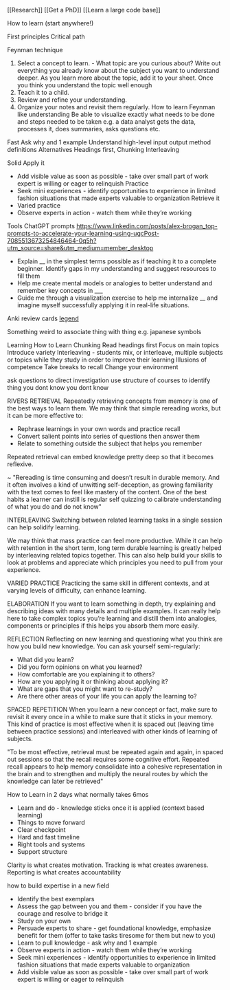 [[Research]]
[[Get a PhD]]
[[Learn a large code base]]

How to learn (start anywhere!)

First principles
Critical path

Feynman technique
1. Select a concept to learn. - What topic are you curious about? Write out everything you already know about the subject you want to understand deeper. As you learn more about the topic, add it to your sheet. Once you think you understand the topic well enough
2. Teach it to a child.
3. Review and refine your understanding.
4. Organize your notes and revisit them regularly.
How to learn
Feynman like understanding
Be able to visualize exactly what needs to be done and steps needed to be taken e.g. a data analyst gets the data, processes it, does summaries, asks questions etc.

Fast
Ask why and 1 example
Understand high-level input output method definitions
Alternatives
Headings first, Chunking
Interleaving

Solid
Apply it
- Add visible value as soon as possible - take over small part of work expert is willing or eager to relinquish
Practice
- Seek mini experiences - identify opportunities to experience in limited fashion situations that made experts valuable to organization
Retrieve it
- Varied practice
- Observe experts in action - watch them while they’re working

Tools
ChatGPT prompts
https://www.linkedin.com/posts/alex-brogan_top-prompts-to-accelerate-your-learning-using-ugcPost-7085513673254846464-0q5h?utm_source=share&utm_medium=member_desktop
* Explain __ in the simplest terms possible as if teaching it to a complete beginner. Identify gaps in my understanding and suggest resources to fill them
* Help me create mental models or analogies to better understand and remember key concepts in ___
* Guide me through a visualization exercise to help me internalize __ and imagine myself successfully applying it in real-life situations.

Anki review cards [legend](https://docs.ankiweb.net/studying.html#review-cards)

Something weird to associate thing with thing e.g. japanese symbols

Learning How to Learn
Chunking
Read headings first
Focus on main topics
Introduce variety
Interleaving - students mix, or interleave, multiple subjects or topics while they study in order to improve their learning
Illusions of competence
Take breaks to recall
Change your environment

ask questions to direct investigation
use structure of courses to identify thing you dont know you dont know

RIVERS
RETRIEVAL
Repeatedly retrieving concepts from memory is one of the best ways to learn them. We may think that simple rereading works, but it can be more effective to:
 
- Rephrase learnings in your own words and practice recall
- Convert salient points into series of questions then answer them
- Relate to something outside the subject that helps you remember
 
Repeated retrieval can embed knowledge pretty deep so that it becomes reflexive.
 
~ "Rereading is time consuming and doesn’t result in durable memory. And it often involves a kind of unwitting self-deception, as growing familiarity with the text comes to feel like mastery of the content. One of the best habits a learner can instill is regular self quizzing to calibrate understanding of what you do and do not know"
 
INTERLEAVING
Switching between related learning tasks in a single session can help solidify learning.
 
We may think that mass practice can feel more productive. While it can help with retention in the short term, long term durable learning is greatly helped by interleaving related topics together. This can also help build your skills to look at problems and appreciate which principles you need to pull from your experience.
 
VARIED PRACTICE
Practicing the same skill in different contexts, and at varying levels of difficulty, can enhance learning. 
 
ELABORATION
If you want to learn something in depth, try explaining and describing ideas with many details and multiple examples. It can really help here to take complex topics you’re learning and distill them into analogies, components or principles if this helps you absorb them more easily. 
 
REFLECTION
Reflecting on new learning and questioning what you think are how you build new knowledge. You can ask yourself semi-regularly:
 
- What did you learn?
- Did you form opinions on what you learned?
- How comfortable are you explaining it to others?
- How are you applying it or thinking about applying it?
- What are gaps that you might want to re-study?
- Are there other areas of your life you can apply the learning to?
 
SPACED REPETITION
When you learn a new concept or fact, make sure to revisit it every once in a while to make sure that it sticks in your memory. This kind of practice is most effective when it is spaced out (leaving time between practice sessions) and interleaved with other kinds of learning of subjects.
 
"To be most effective, retrieval must be repeated again and again, in spaced out sessions so that the recall requires some cognitive effort. Repeated recall appears to help memory consolidate into a cohesive representation in the brain and to strengthen and multiply the neural routes by which the knowledge can later be retrieved"


How to Learn in 2 days what normally takes 6mos

- Learn and do - knowledge sticks once it is applied (context based learning)
- Things to move forward
- Clear checkpoint
- Hard and fast timeline
- Right tools and systems
- Support structure

Clarity is what creates motivation.
Tracking is what creates awareness.
Reporting is what creates accountability

how to build expertise in a new field
 
- Identify the best exemplars
- Assess the gap between you and them - consider if you have the courage and resolve to bridge it
- Study on your own
- Persuade experts to share - get foundational knowledge, emphasize benefit for them (offer to take tasks tiresome for them but new to you)
- Learn to pull knowledge - ask why and 1 example
- Observe experts in action - watch them while they’re working
- Seek mini experiences - identify opportunities to experience in limited fashion situations that made experts valuable to organization
- Add visible value as soon as possible - take over small part of work expert is willing or eager to relinquish


